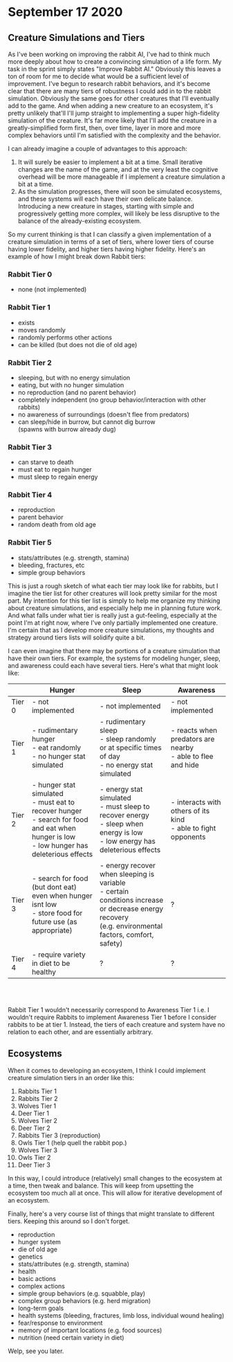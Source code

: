 # September 17 2020
## Creature Simulations and Tiers
As I've been working on improving the rabbit AI, I've had to think much more deeply about how to create a convincing simulation of a life form. My task in the sprint simply states "Improve Rabbit AI." Obviously this leaves a ton of room for me to decide what would be a sufficient level of improvement. I've begun to research rabbit behaviors, and it's become clear that there are many tiers of robustness I could add in to the rabbit simulation. Obviously the same goes for other creatures that I'll eventually add to the game. And when adding a new creature to an ecosystem, it's pretty unlikely that'll I'll jump straight to implementing a super high-fidelity simulation of the creature. It's far more likely that I'll add the creature in a greatly-simplified form first, then, over time, layer in more and more complex behaviors until I'm satisfied with the complexity and the behavior.

I can already imagine a couple of advantages to this approach:
1. It will surely be easier to implement a bit at a time. Small iterative changes are the name of the game, and at the very least the cognitive overhead will be more manageable if I implement a creature simulation a bit at a time.
2. As the simulation progresses, there will soon be simulated ecosystems, and these systems will each have their own delicate balance. Introducing a new creature in stages, starting with simple and progressively getting more complex, will likely be less disruptive to the balance of the already-existing ecosystem.

So my current thinking is that I can classify a given implementation of a creature simulation in terms of a set of tiers, where lower tiers of course having lower fidelity, and higher tiers having higher fidelity. Here's an example of how I might break down Rabbit tiers:

### **Rabbit Tier 0**
- none (not implemented)

### **Rabbit Tier 1**
- exists
- moves randomly
- randomly performs other actions
- can be killed (but does not die of old age)

### **Rabbit Tier 2**
- sleeping, but with no energy simulation
- eating, but with no hunger simulation
- no reproduction (and no parent behavior)
- completely independent (no group behavior/interaction with other rabbits)
- no awareness of surroundings (doesn't flee from predators)
- can sleep/hide in burrow, but cannot dig burrow<br/>(spawns with burrow already dug)

### **Rabbit Tier 3**
- can starve to death
- must eat to regain hunger
- must sleep to regain energy

### **Rabbit Tier 4**
- reproduction
- parent behavior
- random death from old age

### **Rabbit Tier 5**
- stats/attributes (e.g. strength, stamina)
- bleeding, fractures, etc
- simple group behaviors

This is just a rough sketch of what each tier may look like for rabbits, but I imagine the tier list for other creatures will look pretty similar for the most part. My intention for this tier list is simply to help me organize my thinking about creature simulations, and especially help me in planning future work. And what falls under what tier is really just a gut-feeling, especially at the point I'm at right now, where I've only partially implemented one creature. I'm certain that as I develop more creature simulations, my thoughts and strategy around tiers lists will solidify quite a bit.

I can even imagine that there may be portions of a creature simulation that have their own tiers. For example, the systems for modeling hunger, sleep, and awareness could each have several tiers. Here's what that might look like:

| | Hunger | Sleep | Awareness |
| --- | --- | --- | --- |
| Tier 0 | - not implemented | - not implemented | - not implemented |
| Tier 1 | - rudimentary hunger<br/>- eat randomly<br/>- no hunger stat simulated | - rudimentary sleep<br/>- sleep randomly or at specific times of day<br/>- no energy stat simulated | - reacts when predators are nearby<br/>- able to flee and hide |
| Tier 2 | - hunger stat simulated<br/>- must eat to recover hunger<br/>- search for food and eat when hunger is low<br/>- low hunger has deleterious effects | - energy stat simulated<br/>- must sleep to recover energy<br/>- sleep when energy is low<br/>- low energy has deleterious effects | - interacts with others of its kind<br/>- able to fight opponents |
| Tier 3 | - search for food (but dont eat) even when hunger isnt low<br/>- store food for future use (as appropriate) | - energy recover when sleeping is variable<br/>- certain conditions increase or decrease energy recovery<br/>(e.g. environmental factors, comfort, safety) | ? |
| Tier 4 | - require variety in diet to be healthy | ? | ? |
<br/><br/>

Rabbit Tier 1 wouldn't necessarily correspond to Awareness Tier 1 i.e. I wouldn't require Rabbits to implement Awareness Tier 1 before I consider rabbits to be at tier 1. Instead, the tiers of each creature and system have no relation to each other, and are essentially arbitrary.

## Ecosystems
When it comes to developing an ecosystem, I think I could implement creature simulation tiers in an order like this:
1. Rabbits Tier 1
2. Rabbits Tier 2
3. Wolves Tier 1
4. Deer Tier 1
5. Wolves Tier 2
6. Deer Tier 2
7. Rabbits Tier 3 (reproduction)
8. Owls Tier 1 (help quell the rabbit pop.)
9. Wolves Tier 3
10. Owls Tier 2
11. Deer Tier 3

In this way, I could introduce (relatively) small changes to the ecosystem at a time, then tweak and balance. This will keep from upsetting the ecosystem too much all at once. This will allow for iterative development of an ecosystem.

Finally, here's a very course list of things that might translate to different tiers. Keeping this around so I don't forget.
- reproduction
- hunger system
- die of old age
- genetics
- stats/attributes (e.g. strength, stamina)
- health
- basic actions
- complex actions
- simple group behaviors (e.g. squabble, play)
- complex group behaviors (e.g. herd migration)
- long-term goals
- health systems (bleeding, fractures, limb loss, individual wound healing)
- fear/response to environment
- memory of important locations (e.g. food sources)
- nutrition (need certain variety in diet)

Welp, see you later.